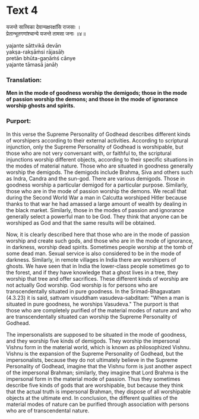 # Text 4

यजन्ते सात्त्विका देवान्यक्षरक्षांसि राजसाः ।  
प्रेतान्भूतगणांश्चान्ये यजन्ते तामसा जनाः ॥४॥

yajante sāttvikā devān  
yakṣa-rakṣāḿsi rājasāḥ  
pretān bhūta-gaṇāḿś cānye  
yajante tāmasā janāḥ



### Translation:

**Men in the mode of goodness worship the demigods; those in the mode of passion worship the demons; and those in the mode of ignorance worship ghosts and spirits.**

### Purport:

In this verse the Supreme Personality of Godhead describes different kinds of worshipers according to their external activities. According to scriptural injunction, only the Supreme Personality of Godhead is worshipable, but those who are not very conversant with, or faithful to, the scriptural injunctions worship different objects, according to their specific situations in the modes of material nature. Those who are situated in goodness generally worship the demigods. The demigods include Brahma, Siva and others such as Indra, Candra and the sun-god. There are various demigods. Those in goodness worship a particular demigod for a particular purpose. Similarly, those who are in the mode of passion worship the demons. We recall that during the Second World War a man in Calcutta worshiped Hitler because thanks to that war he had amassed a large amount of wealth by dealing in the black market. Similarly, those in the modes of passion and ignorance generally select a powerful man to be God. They think that anyone can be worshiped as God and that the same results will be obtained.

Now, it is clearly described here that those who are in the mode of passion worship and create such gods, and those who are in the mode of ignorance, in darkness, worship dead spirits. Sometimes people worship at the tomb of some dead man. Sexual service is also considered to be in the mode of darkness. Similarly, in remote villages in India there are worshipers of ghosts. We have seen that in India the lower-class people sometimes go to the forest, and if they have knowledge that a ghost lives in a tree, they worship that tree and offer sacrifices. These different kinds of worship are not actually God worship. God worship is for persons who are transcendentally situated in pure goodness. In the Srimad-Bhagavatam (4.3.23) it is said, sattvam visuddham vasudeva-sabditam: "When a man is situated in pure goodness, he worships Vasudeva." The purport is that those who are completely purified of the material modes of nature and who are transcendentally situated can worship the Supreme Personality of Godhead.

The impersonalists are supposed to be situated in the mode of goodness, and they worship five kinds of demigods. They worship the impersonal Vishnu form in the material world, which is known as philosophized Vishnu. Vishnu is the expansion of the Supreme Personality of Godhead, but the impersonalists, because they do not ultimately believe in the Supreme Personality of Godhead, imagine that the Vishnu form is just another aspect of the impersonal Brahman; similarly, they imagine that Lord Brahma is the impersonal form in the material mode of passion. Thus they sometimes describe five kinds of gods that are worshipable, but because they think that the actual truth is impersonal Brahman, they dispose of all worshipable objects at the ultimate end. In conclusion, the different qualities of the material modes of nature can be purified through association with persons who are of transcendental nature.